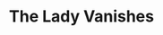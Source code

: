 ---
layout: film

excerpt: Travelers on a trans-European train are delayed for a night due to bad weather in a small fictional country called Mandrika. The passengers cram into the small village hotel where socialite Iris Henderson meets an old governess called Miss Froy. Shortly after the journey restarts, Miss Froy disappears.
title: The Lady Vanishes
runtime: 96
genre: 
- Mystery
- Thriller 
silent: no
decade: 1930s
recommended: yes
image:  /feature-images/The-Lady-Vanishes-1938.jpg
video: https://www.youtube.com/embed/KVqrse8wXAU?rel=0&amp;controls=0&amp;showinfo=0
synopsis: Travelers on a trans-European train are delayed for a night due to bad weather in a small fictional country called Mandrika. The passengers cram into the small village hotel where socialite Iris Henderson meets an old governess called Miss Froy. Shortly after the journey restarts, Miss Froy disappears.
director:  Alfred Hitchcock
year: 1938
country: UK
cast: 
- Margaret Lockwood
- Michael Redgrave
- Paul Lukas
imdb: http://www.imdb.com/title/tt0030341/?ref_=nv_sr_1

--- 